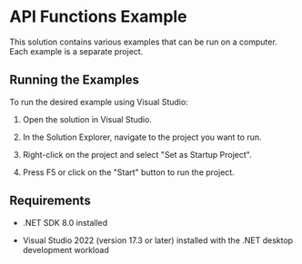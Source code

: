 # API Functions Example

This solution contains various examples that can be run on a computer. Each example is a separate project.

## Running the Examples

To run the desired example using Visual Studio:

1. Open the solution in Visual Studio.

2. In the Solution Explorer, navigate to the project you want to run.

3. Right-click on the project and select "Set as Startup Project".

4. Press F5 or click on the "Start" button to run the project.

## Requirements

- .NET SDK 8.0 installed

- Visual Studio 2022 (version 17.3 or later) installed with the .NET desktop development workload
